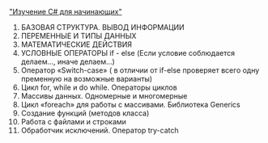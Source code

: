 ["Изучение C# для начинающих"](https://www.youtube.com/watch?v=_8yZYhAkQjQ&list=PLDyJYA6aTY1laYPs6iS-SrYl9DZLVCUKr&index=1 )


01. БАЗОВАЯ СТРУКТУРА. ВЫВОД ИНФОРМАЦИИ
02. ПЕРЕМЕННЫЕ И ТИПЫ ДАННЫХ
03. МАТЕМАТИЧЕСКИЕ ДЕЙСТВИЯ
04. УСЛОВНЫЕ ОПЕРАТОРЫ if - else (Если условие соблюдается делаем..., иначе делаем...)
05. Оператор «Switch-case» ( в отличии от if-else проверяет всего одну пременную на возможные варианты)
06. Цикл for, while и do while. Операторы циклов
07. Массивы данных. Одномерные и многомерные
08. Цикл «foreach» для работы с массивами. Библиотека Generics
09. Создание функций (методов класса)
10. Работа с файлами и строками
11. Обработчик исключений. Оператор try-catch